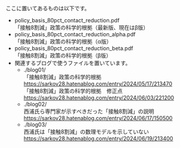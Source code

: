 ここに置いてあるものは以下です。

- policy_basis_80pct_contact_reduction.pdf<br>
「接触8割減」政策の科学的根拠（最新版、現在はβ版）
- policy_basis_80pct_contact_reduction_alpha.pdf<br>
「接触8割減」政策の科学的根拠（α版）
- policy_basis_80pct_contact_reduction_beta.pdf<br>
「接触8割減」政策の科学的根拠（β版）
- 関連するブログで使うファイルを置いています。<br>
  - ./blog01/<br>
    「接触8割減」政策の科学的根拠<br>
     https://sarkov28.hatenablog.com/entry/2024/05/17/213470<br>
    「接触8割減」政策の科学的根拠　修正点<br>
     https://sarkov28.hatenablog.com/entry/2024/06/03/221200
  - ./blog02/<br>
    西浦氏ら専門家が示すべきだった「接触8割減」の説明<br>
    https://sarkov28.hatenablog.com/entry/2024/06/17/150500
  - ./blog03/<br>
    西浦氏は「接触8割減」の数理モデルを示していない<br>
    https://sarkov28.hatenablog.com/entry/2024/06/19/213400

